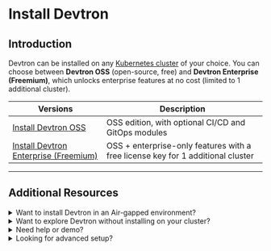# Install Devtron

## Introduction

Devtron can be installed on any [Kubernetes cluster](../getting-started/getting-started.md#create-a-kubernetes-cluster) of your choice. You can choose between **Devtron OSS** (open-source, free) and **Devtron Enterprise (Freemium)**, which unlocks enterprise features at no cost (limited to 1 additional cluster).

| Versions | Description |
| -------- | ----------- |
| [Install Devtron OSS](devtron-oss.md)| OSS edition, with optional CI/CD and GitOps modules |
| [Install Devtron Enterprise (Freemium)](devtron-enterprise-freemium.md) | OSS + enterprise-only features with a free license key for 1 additional cluster |

---


## Additional Resources

<details>
  <summary>Want to install Devtron in an Air-gapped environment?</summary>

  See the full guide here: [Install Devtron in Air-gapped Environment](./install-devtron-in-airgapped-environment.md)

</details>

<details>
  <summary>Want to explore Devtron without installing on your cluster?</summary>

  * Try [Devtron Sandbox](https://preview.devtron.ai)
  * Try [Devtron Kubernetes Desktop Client](./install-devtron-Kubernetes-client.md)

</details>

<details>
  <summary>Need help or demo?</summary>

  * [Discord community for support](https://discord.gg/jsRG5qx2gp)[![Join Discord](https://img.shields.io/badge/Join%20us%20on-Discord-e01563.svg)](https://discord.gg/jsRG5qx2gp). 
  * [Book time with our team](https://devtron.ai/demo)

</details>

<details>
  <summary>Looking for advanced setup?</summary>

  See [Additional Installation Resources](../../reference/README.md) for production infra recommendations, advanced configs, air-gapped installs, backup, and more.

</details>
